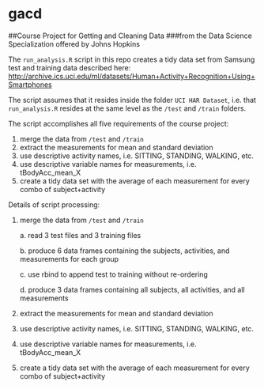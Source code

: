 gacd
====

##Course Project for Getting and Cleaning Data
###from the Data Science Specialization offered by Johns Hopkins

The `run_analysis.R` script in this repo creates a tidy data set from Samsung test and training data described here:
http://archive.ics.uci.edu/ml/datasets/Human+Activity+Recognition+Using+Smartphones

The script assumes that it resides inside the folder `UCI HAR Dataset`, i.e. that `run_analysis.R` resides at the same level as the `/test` and `/train` folders.

The script accomplishes all five requirements of the course project:

1. merge the data from `/test` and `/train`
2. extract the measurements for mean and standard deviation
3. use descriptive activity names, i.e. SITTING, STANDING, WALKING, etc.
4. use descriptive variable names for measurements, i.e. tBodyAcc_mean_X
5. create a tidy data set with the average of each measurement for every combo of subject+activity

<!-- -->

Details of script processing:

1. merge the data from `/test` and `/train`

    a. read 3 test files and 3 training files
    
    b. produce 6 data frames containing the subjects, activities, and measurements for each group
    
    c. use rbind to append test to training without re-ordering
    
    d. produce 3 data frames containing all subjects, all activities, and all measurements

2. extract the measurements for mean and standard deviation


3. use descriptive activity names, i.e. SITTING, STANDING, WALKING, etc.


4. use descriptive variable names for measurements, i.e. tBodyAcc_mean_X


5. create a tidy data set with the average of each measurement for every combo of subject+activity


